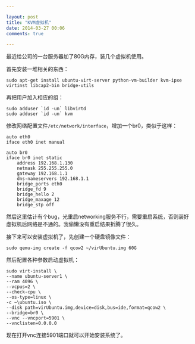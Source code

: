 ```yaml
---

layout: post
title: "KVM虚拟机"
date: 2014-03-27 00:06
comments: true

---
```

最近给公司的一台服务器加了80G内存，装几个虚拟机使用。

首先安装一堆相关的东西：

	sudo apt-get install ubuntu-virt-server python-vm-builder kvm-ipxe virtinst libcap2-bin bridge-utils

再把用户加入相应的组：

	sudo adduser `id -un` libvirtd
	sudo adduser `id -un` kvm

修改网络配置文件`/etc/network/interface`，增加一个br0，类似于这样：

	auto eth0
	iface eth0 inet manual
 
	auto br0
	iface br0 inet static
		address 192.168.1.130
		netmask 255.255.255.0
		gateway 192.168.1.1
		dns-nameservers 192.168.1.1
		bridge_ports eth0
		bridge_fd 9
		bridge_hello 2
		bridge_maxage 12
		bridge_stp off
	
然后这里估计有个bug，光重启networking服务不行，需要重启系统，否则装好虚拟机后网络是不通的。我偷懒没有重启结果折腾了很久。

接下来可以安装虚拟机了，先创建一个硬盘镜像文件：

	sudo qemu-img create -f qcow2 ~/virUbuntu.img 60G
	
然后配置各种参数启动虚拟机：

	sudo virt-install \
	--name ubuntu-server1 \
	--ram 4096 \
	--vcpus=2 \
	--check-cpu \
	--os-type=linux \
	-c ~\ubuntu.iso \
	--disk path=virUbuntu.img,device=disk,bus=ide,format=qcow2 \
	--bridge=br0 \
	--vnc --vncport=5901 \
	--vnclisten=0.0.0.0
	
现在打开vnc连接5901端口就可以开始安装系统了。